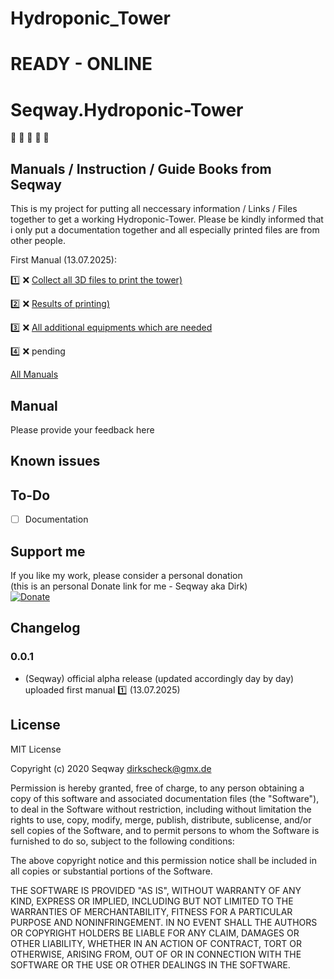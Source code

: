 # Hydroponic_Tower

# **READY - ONLINE**
# **Seqway.Hydroponic-Tower**

:clap: :green_book: :green_book: :green_book: :clap:

## Manuals / Instruction / Guide Books from Seqway

This is my project for putting all neccessary information / Links / Files together to get a working Hydroponic-Tower.
Please be kindly informed that i only put a documentation together and all especially printed files are from other people.

First Manual (13.07.2025):

:one: :x: [Collect all 3D files to print the tower)](https://github.com/Seqway/Hydroponic_Tower/blob/b4e2227cb2d1987a2934df8170153844f1912db5/01_Printed-Files/)<br>

:two: :x: [Results of printing)]()<br>

:three: :x: [All additional equipments which are needed]()<br>

:four: :x: pending

[All Manuals](https://github.com/Seqway/Anleitungen/tree/main/Howtos)

## Manual

Please provide your feedback here

## Known issues

## To-Do
* [ ] Documentation

## Support me
If you like my work, please consider a personal donation  
(this is an personal Donate link for me - Seqway aka Dirk)  
[![Donate](https://raw.githubusercontent.com/iobroker-community-adapters/ioBroker.sourceanalytix/master/admin/button.png)](http://paypal.me/Seqway)

## Changelog

### 0.0.1
* (Seqway) official alpha release (updated accordingly day by day)
    uploaded first manual :one: (13.07.2025)

## License
MIT License

Copyright (c) 2020 Seqway <dirkscheck@gmx.de>

Permission is hereby granted, free of charge, to any person obtaining a copy
of this software and associated documentation files (the "Software"), to deal
in the Software without restriction, including without limitation the rights
to use, copy, modify, merge, publish, distribute, sublicense, and/or sell
copies of the Software, and to permit persons to whom the Software is
furnished to do so, subject to the following conditions:

The above copyright notice and this permission notice shall be included in all
copies or substantial portions of the Software.

THE SOFTWARE IS PROVIDED "AS IS", WITHOUT WARRANTY OF ANY KIND, EXPRESS OR
IMPLIED, INCLUDING BUT NOT LIMITED TO THE WARRANTIES OF MERCHANTABILITY,
FITNESS FOR A PARTICULAR PURPOSE AND NONINFRINGEMENT. IN NO EVENT SHALL THE
AUTHORS OR COPYRIGHT HOLDERS BE LIABLE FOR ANY CLAIM, DAMAGES OR OTHER
LIABILITY, WHETHER IN AN ACTION OF CONTRACT, TORT OR OTHERWISE, ARISING FROM,
OUT OF OR IN CONNECTION WITH THE SOFTWARE OR THE USE OR OTHER DEALINGS IN THE
SOFTWARE.
